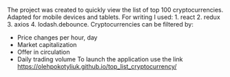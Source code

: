 The project was created to quickly view the list of top 100 cryptocurrencies.
Adapted for mobile devices and tablets.
For writing I used: 1. react
2. redux
3. axios
4. lodash.debounce.
Cryptocurrencies can be filtered by:
- Price changes per hour, day
- Market capitalization
- Offer in circulation
- Daily trading volume
To launch the application use the link https://olehpokotyliuk.github.io/top_list_cryptocurrency/
